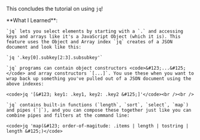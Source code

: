 <script>
import Alert from "$components/Alert.svelte";
import Execute from "$components/Execute.svelte";
</script>

This concludes the tutorial on using `jq`!

<Alert>
	**What I Learned**:

    `jq` lets you select elements by starting with a `.` and accessing keys and arrays like it's a JavaScript Object (which it is). This feature uses the Object and Array index `jq` creates of a JSON document and look like this:

    `jq '.key[0].subkey[2:3].subsubkey'`

    `jq` programs can contain object constructors <code>&#123;...&#125;</code> and array constructors `[...]`. You use these when you want to wrap back up something you've pulled out of a JSON document using the above indexes:

    <code>jq '[&#123; key1: .key1, key2: .key2 &#125;]'</code><br /><br />

    `jq` contains built-in functions (`length`, `sort`, `select`, `map`) and pipes (`|`), and you can compose these together just like you can combine pipes and filters at the command line:

    <code>jq 'map(&#123; order-of-magitude: .items | length | tostring | length &#125;)</code>

</Alert>
